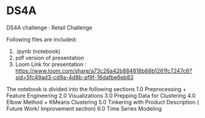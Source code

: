 # DS4A
DS4A challenge : Retail Challenge

Following files are included:
1. .ipynb (notebook)
2. pdf version of presentation
3. Loom Link for presentation : https://www.loom.com/share/a73c26a42b884818b68b1261fc7247c6?sid=5fc49ad3-cd9a-4d8b-af9f-16dafbe6eb83

The notebook is divided into the following sections
1.0 Preprocessing + Feature Engineering
2.0 Visualizations
3.0 Prepping Data for Clustering
4.0 Elbow Method + KMeans Clustering
5.0 Tinkering with Product Description ( Future Work/ Improvement section)
6.0 Time Series Modeling

